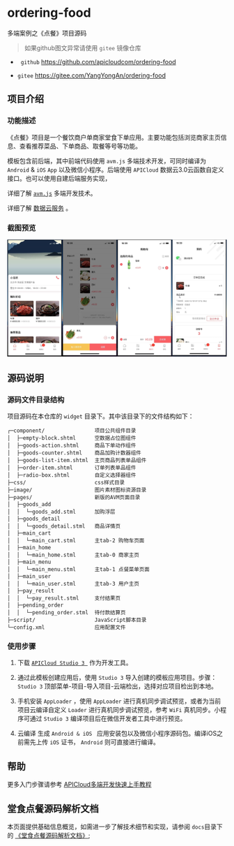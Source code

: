 # ordering-food
多端案例之《点餐》项目源码
> 如果github图文异常请使用 ` gitee ` 镜像仓库

-  ` github`  https://github.com/apicloudcom/ordering-food

-  ` gitee `  https://gitee.com/YangYongAn/ordering-food
## 项目介绍
### 功能描述
《点餐》项目是一个餐饮商户单商家堂食下单应用。主要功能包括浏览商家主页信息、查看推荐菜品、下单商品、取餐等号等功能。

模板包含前后端，其中前端代码使用 ` avm.js ` 多端技术开发，可同时编译为 ` Android `  &  ` iOS `   ` App ` 以及微信小程序。后端使用 ` APICloud ` 数据云3.0云函数自定义接口。也可以使用自建后端服务实现，

详细了解 [` avm.js `](https://docs.apicloud.com/apicloud3/) 多端开发技术。

详细了解 [数据云服务](https://docs.apicloud.com/Cloud-API/sentosa) 。


### 截图预览
![demo](./demo.png)
## 源码说明

### 源码文件目录结构
项目源码在本仓库的  ` widget ` 目录下。其中该目录下的文件结构如下： 
~~~
┌─component/                项目公共组件目录
│  ├─empty-block.shtml      空数据占位图组件
│  ├─goods-action.shtml     商品下单动作组件
│  ├─goods-counter.shtml    商品加购计数器组件
│  ├─goods-list-item.shtml  主页商品列表单品组件
│  ├─order-item.shtml       订单列表单品组件
│  ├─radio-box.shtml        自定义选择器组件
├─css/                      css样式目录
├─image/                    图片素材图标资源目录
├─pages/                    新版的AVM页面目录
│  ├─goods_add
│  │  └─goods_add.stml      加购浮层
│  ├─goods_detail
│  │  └─goods_detail.stml   商品详情页
│  ├─main_cart
│  │  └─main_cart.stml      主tab-2 购物车页面
│  ├─main_home
│  │  └─main_home.stml      主tab-0 商家主页
│  ├─main_menu
│  │  └─main_menu.stml      主tab-1 点餐菜单页面
│  ├─main_user
│  │  └─main_user.stml      主tab-3 用户主页
│  ├─pay_result
│  │  └─pay_result.stml     支付结果页
│  ├─pending_order
│  │  └─pending_order.stml  待付款结算页
├─script/                   JavaScript脚本目录
└─config.xml                应用配置文件
~~~
### 使用步骤
1. 下载 [` APICloud Studio 3  `](https://www.apicloud.com/studio3#downloadBtn) 作为开发工具。

2. 通过此模板创建应用后，使用 ` Studio 3 ` 导入创建的模板应用项目。步骤： ` Studio 3 ` 顶部菜单-项目-导入项目-云端检出，选择对应项目检出到本地。

3. 手机安装 ` AppLoader ` ，使用 ` AppLoader ` 进行真机同步调试预览，或者为当前项目云编译自定义 ` Loader ` 进行真机同步调试预览，参考 ` WiFi ` 真机同步。小程序可通过 ` Studio 3 ` 编译项目后在微信开发者工具中进行预览。

4. 云编译 生成 ` Android & iOS  ` 应用安装包以及微信小程序源码包。编译iOS之前需先上传 ` iOS ` 证书， ` Android ` 则可直接进行编译。

## 帮助

更多入门步骤请参考 [APICloud多端开发快速上手教程](https://github.com/apicloudcom/hello-app)

## 堂食点餐源码解析文档
本页面提供基础信息概览，如需进一步了解技术细节和实现，请参阅 ` docs `目录下的 [《堂食点餐源码解析文档》](./docs/README.md);
